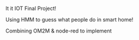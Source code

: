 It it IOT Final Project!

Using HMM to guess what people do in smart home!

Combining OM2M & node-red to implement